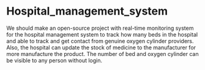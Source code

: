 # Hospital_management_system
We should make an open-source project with real-time monitoring system for the hospital management system to track how many beds in the hospital and able to track and get contact from genuine oxygen cylinder providers. Also, the hospital can update the stock of medicine to the manufacturer for more manufacture the product.
The number of bed and oxygen cylinder can be visible to any person without login.
